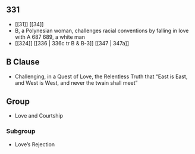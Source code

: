 ## 331
- [[31]] [[34]] 
- B, a Polynesian woman, challenges racial conventions by falling in love with A 687 689, a white man
- [[324]] [[336 | 336c tr B &amp; B-3]] [[347 | 347a]] 

## B Clause
- Challenging, in a Quest of Love, the Relentless Truth that “East is East, and West is West, and never the twain shall meet”

## Group
- Love and Courtship

### Subgroup
- Love’s Rejection

